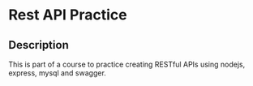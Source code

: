 # Rest API Practice

## Description
This is part of a course to practice creating RESTful APIs using nodejs, express, mysql and swagger.